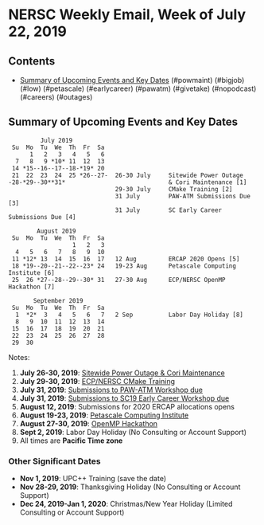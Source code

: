 # NERSC Weekly Email, Week of July 22, 2019 #

## Contents ## 

- [Summary of Upcoming Events and Key Dates](#dates)
(#powmaint)
(#bigjob)
(#low)
(#petascale)
(#earlycareer)
(#pawatm)
(#givetake)
(#nopodcast)
(#careers)
(#outages)

## Summary of Upcoming Events and Key Dates <a name="dates"/> ##

             July 2019
     Su  Mo  Tu  We  Th  Fr  Sa
          1   2   3   4   5   6 
      7   8   9 *10* 11  12  13 
     14 *15--16--17--18-*19* 20
     21  22  23  24  25 *26--27-  26-30 July     Sitewide Power Outage
    -28-*29--30**31*                             & Cori Maintenance [1]
                                  29-30 July     CMake Training [2]
                                  31 July        PAW-ATM Submissions Due [3]
                                  31 July        SC Early Career Submissions Due [4]

            August 2019       
     Su  Mo  Tu  We  Th  Fr  Sa  
                      1   2   3  
      4   5   6   7   8   9  10  
     11 *12* 13  14  15  16  17   12 Aug         ERCAP 2020 Opens [5]
     18 *19--20--21--22--23* 24   19-23 Aug      Petascale Computing Institute [6]
     25  26 *27--28--29--30* 31   27-30 Aug      ECP/NERSC OpenMP Hackathon [7] 

           September 2019   
     Su  Mo  Tu  We  Th  Fr  Sa
      1  *2*  3   4   5   6   7   2 Sep          Labor Day Holiday [8]
      8   9  10  11  12  13  14 
     15  16  17  18  19  20  21 
     22  23  24  25  26  27  28 
     29  30 


Notes:

1. **July 26-30, 2019**: [Sitewide Power Outage & Cori Maintenance](#powmaint)
2. **July 29-30, 2019**: [ECP/NERSC CMake Training](#cmaketrain)
3. **July 31, 2019**: [Submissions to PAW-ATM Workshop due](#pawatm)
4. **July 31, 2019**: [Submissions to SC19 Early Career Workshop due](#earlycareer)
5. **August 12, 2019**: Submissions for 2020 ERCAP allocations opens
6. **August 19-23, 2019**: [Petascale Computing Institute](#petascale)
7. **August 27-30, 2019**: [OpenMP Hackathon](#hackathon)
8. **Sept 2, 2019**: Labor Day Holiday (No Consulting or Account Support)
9. All times are **Pacific Time zone**


### Other Significant Dates ###
- **Nov 1, 2019**: UPC++ Training (save the date)
- **Nov 28-29, 2019**: Thanksgiving Holiday (No Consulting or Account Support)
- **Dec 24, 2019-Jan 1, 2020**: Christmas/New Year Holiday (Limited Consulting or Account Support)

